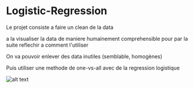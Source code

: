 # Logistic-Regression

Le projet consiste a faire un clean de la data

a la visualiser la data de maniere humainement comprehensible 
pour par la suite reflechir a comment l'utiliser

On va pouvoir enlever des data inutiles (semblable, homogènes)

Puis utiliser une methode de one-vs-all avec de la regression logistique

![alt text](https://i.stack.imgur.com/zKpJy.jpg)
